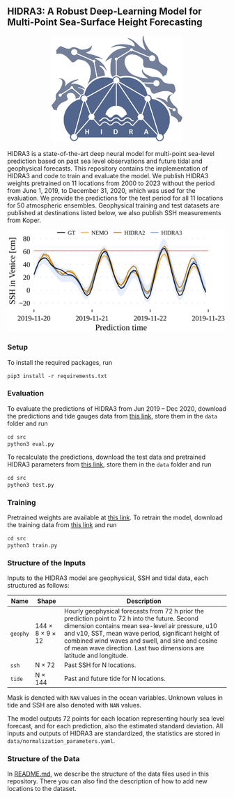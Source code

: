 ## HIDRA3: A Robust Deep-Learning Model for Multi-Point Sea-Surface Height Forecasting

<p align="center">
    <img src="images/logo.png" alt="HIDRA logo" width="300px">
</p>

HIDRA3 is a state-of-the-art deep neural model for multi-point sea-level prediction based on past
sea level observations and future tidal and geophysical forecasts.
This repository contains the implementation of HIDRA3 and code to
train and evaluate the model. We publish HIDRA3 weights pretrained on 11 locations from 2000 to 2023 without the period from June 1, 2019, to December 31, 2020, which
was used for the evaluation. We provide the predictions for the test period for all 11 locations for 50 atmospheric ensembles. 
Geophysical training and test datasets are published at destinations listed below, we also publish SSH measurements from Koper.

<p align="center">
    <img src="images/qualitative_example.png" alt="example" width="500px">
</p>

### Setup

To install the required packages, run

```
pip3 install -r requirements.txt
```

### Evaluation

To evaluate the predictions of HIDRA3 from Jun 2019 – Dec 2020, download the predictions and tide gauges data from [this link](),
store them in the `data` folder and run

```
cd src
python3 eval.py
```

To recalculate the predictions, download the test data and pretrained HIDRA3 parameters from [this link](), store them in the `data` folder
and run

```
cd src
python3 test.py
```

### Training

Pretrained weights are available at [this link](). To retrain the model, download
the training data from [this link]() and run

```
cd src
python3 train.py
```

### Structure of the Inputs

Inputs to the HIDRA3 model are geophysical, SSH and tidal data, each structured as follows:

| Name     | Shape            | Description                                                                                                                                                                                                                                                                                                                            |
|----------|------------------|----------------------------------------------------------------------------------------------------------------------------------------------------------------------------------------------------------------------------------------------------------------------------------------------------------------------------------------|
| `geophy` | 144 × 8 × 9 × 12 | Hourly geophysical forecasts from 72 h prior the prediction point to 72 h into the future. Second dimension contains mean sea-level air pressure, u10 and v10, SST, mean wave period, significant height of combined wind waves and swell, and sine and cosine of mean wave direction. Last two dimensions are latitude and longitude. |
| `ssh`    | N × 72           | Past SSH for N locations.                                                                                                                                                                                                                                                                                                              |
| `tide`   | N × 144          | Past and future tide for N locations.                                                                                                                                                                                                                                                                                                  |

Mask is denoted with `NAN` values in the ocean variables. Unknown values in tide and SSH are also denoted with `NAN` values.

The model outputs 72 points for each location representing hourly sea level forecast, and for each prediction, also the estimated standard deviation. 
All inputs and outputs of HIDRA3 are standardized, the statistics are stored in `data/normalization_parameters.yaml`.

### Structure of the Data

In [README.md](data%2FREADME.md), we describe the structure of the data files used in this repository. There you can 
also find the description of how to add new locations to the dataset.

